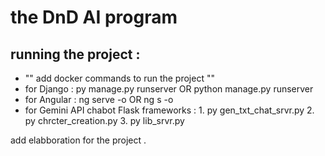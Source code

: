 # the DnD AI program 

## running the project : 
- "" add docker commands to run the project "" 
- for Django : py manage.py runserver OR python manage.py runserver
- for Angular : ng serve -o OR ng s -o 
- for Gemini API chabot Flask frameworks : 1. py gen_txt_chat_srvr.py
                                           2. py chrcter_creation.py
                                           3. py lib_srvr.py

add elabboration for the project .
